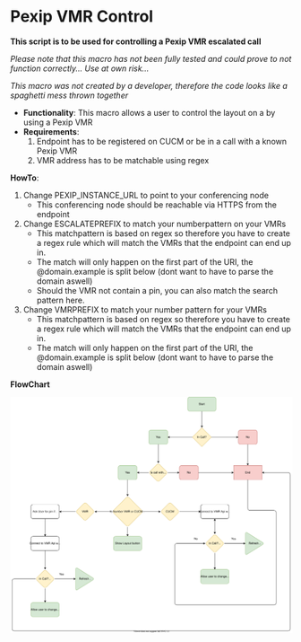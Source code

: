 # Pexip VMR Control

**This script is to be used for controlling a Pexip VMR escalated call**


*Please note that this macro has not been fully tested and could prove to not function correctly... Use at own risk...*

*This macro was not created by a developer, therefore the code looks like a spaghetti mess thrown together*

- **Functionality**: This macro allows a user to control the layout on a by using a Pexip VMR
- **Requirements**: 
    1. Endpoint has to be registered on CUCM or be in a call with a known Pexip VMR
    2. VMR address has to be matchable using regex  

**HowTo**: 
1. Change PEXIP_INSTANCE_URL to point to your conferencing node
    - This conferencing node should be reachable via HTTPS from the endpoint
2. Change ESCALATEPREFIX to match your numberpattern on your VMRs
    - This matchpattern is based on regex so therefore you have to create a regex rule which will match the VMRs that the endpoint can end up in. 
    - The match will only happen on the first part of the URI, the @domain.example is split below (dont want to have to parse the domain aswell) 
    - Should the VMR not contain a pin, you can also match the search pattern here. 
3. Change VMRPREFIX to match your number pattern for your VMRs
    - This matchpattern is based on regex so therefore you have to create a regex rule which will match the VMRs that the endpoint can end up in. 
    - The match will only happen on the first part of the URI, the @domain.example is split below (dont want to have to parse the domain aswell)    


**FlowChart**



![flowchart](./assets/flowchart.svg)